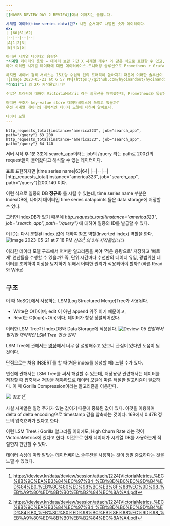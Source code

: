 ```yaml
---
---
[[NAVER DEVIEW DAY 2 REVIEW]]에서 이어지는 글입니다.

시계열 데이터(time series data)란?: 시간 순서대로 나열된 숫자 데이터이다.
ex:
| |60|61|62|
|--|--|--|--|
|A|1|2|3|
|B|4|5|6|

이러한 시계열 데이터의 용량은
*시계열 데이터의 용량 = 데이터 보관 기간 X 시계열 개수* 와 같은 식으로 표현할 수 있고,
아마 이러한 시계열 데이터에 대한 데이터베이스-모니터링 솔루션으로 Prometheus + Grafana를 채택할 것이다.

하지만 네이버 검색 서비스는 15초당 수십억 건의 트래픽이 쏟아지기 때문에 이러한 솔루션이 fully applicable 하지 않다.
![Image 2023-05-21 at 6 57 PM](https://github.com/hyoinandout/hyoinandout.github.io/assets/68385607/ccfe1240-e378-4395-8344-bcc76304d95d)
*참조1[^1] 의 2차 저작물입니다*

수많은 트래픽에 대하여 VictoriaMetric 라는 솔루션을 채택했는데, Prometheus와 똑같은 key-value store 구조의 NoSQL 데이터베이스이지만 Prometheus보다 성능면에서 우수하다.

어떠한 구조가 key-value store 데이터베이스에 쓰이고 있을까?
우선 시계열 데이터의 대략적인 데이터 모델에 대하여 알아보자.

데이터 모델
---
```

```
http_requests_total{instance="america323", job="search_app", path="/query"} 63 200
http_requests_total{instance="america323", job="search_app", path="/query"} 64 140
```
서버 시작 후 1분 3초에 search_app이라는 job의 /query 라는 path로 200건의 request들이 들어왔다고 해석할 수 있는 데이터이다.

표로 표현하자면
|time series name|63|64|
|--|--|--|
|http_requests_total{instance="america323", job="search_app", path="/query"}|200|140
이다.

이런 식으로 일종의 DB __정규화__ 를 시킬 수 있는데,
time series name 부분은 IndexDB에, 나머지 데이터인 time series datapoints 들은 data storage에 저장할 수 있다.

그러면 IndexDB가 있기 때문에 *http_requests_total{instance="america323", job="search_app", path="/query"}* 에 대하여 일종의 ID를 발급할 수 있다.

이 ID는 다시 분할된 index 값에 대하여 참조 역할(Inverted index) 역할을 한다.
![Image 2023-05-21 at 7 18 PM](https://github.com/hyoinandout/hyoinandout.github.io/assets/68385607/f71959ef-dc98-485f-a6df-a06af0076212)
*참조1[^1] 의 2차 저작물입니다*

이러한 데이터 모델 구조에서 어떠한 알고리즘을 써야 '적은 용량으로' 저장하고 '빠르게' 연산들을 수행할 수 있을까? 즉, 단위 시간마다 수천만의 데이터 유입, 광범위한 데이터를 조회하여 이상을 탐지하기 위해서 어떠한 원리가 적용되어야 할까? (빠른 Read와 Write)

구조
---
이 때 NoSQL에서 사용하는 LSM(Log Structured Merge)Tree가 사용된다.
- Write은 O(1)이며; edit 이 아닌 append 위주 이기 때문이고,
- Read는 O(logn)~O(n)이다; 데이터가 항상 정렬되어있다.

이러한 LSM Tree가 IndexDB와 Data Storage에 적용된다.
![Deview-05](https://user-images.githubusercontent.com/68385607/224543154-3c4445cc-3566-46f4-b52e-dcae5f0b3487.jpg)
*현장에서 필기한 대략적인 LSM Tree 연산 원리*

LSM Tree에 관해서는 [영상](https://youtu.be/i_vmkaR1x-I)에서 너무 잘 설명해주고 있으니 관심이 있다면 도움이 될 것이다.

단점으로는 처음 INSERT를 할 때(처음 index를 생성할 때) 느릴 수가 있다.

연산에 관해서는 LSM Tree를 써서 해결할 수 있는데, 저장용량 관련해서는 데이터를 저장할 때 압축해서 저장을 해야하므로 데이터 모델에 따른 적절한 알고리즘이 필요하다. 이 때 Gorilla Compression이라는 알고리즘을 이용한다.

![](https://user-images.githubusercontent.com/68385607/239736797-54f13238-47f5-47d5-8b53-15269bf5947b.png)
*참조 1[^1]*

사실 시계열은 일정 주기가 있는 값이기 때문에 중복된 값이 있다. 이것을 이용하여 delta of delta encoding으로 timestamp 값을 압축하는 것이다. 16B에서 0.47B 정도의 압축효과가 있다고 한다.

이런 LSM Tree나 Gorilla 알고리즘 이외에도, High Churn Rate 라는 것이  VictoriaMetrics에 있다고 한다. 이것으로 현재 데이터가 시계열 DB를 사용하는게 적절한지 판단할 수 있다.

데이터 속성에 따라 알맞는 데이터베이스 솔루션을 사용하는 것이 정말 중요하다는 것을 느낄 수 있었다.

[^1]:https://deview.kr/data/deview/session/attach/[224]VictoriaMetrics_%EC%8B%9C%EA%B3%84%EC%97%B4_%EB%8D%B0%EC%9D%B4%ED%84%B0_%EB%8C%80%ED%98%BC%EB%8F%88%EC%9D%98_%EB%A9%80%ED%8B%B0%EB%B2%84%EC%8A%A4.pdf